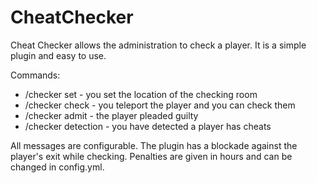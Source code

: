# CheatChecker
Cheat Checker allows the administration to check a player. It is a simple plugin and easy to use.

Commands:
- /checker set - you set the location of the checking room
- /checker check <nick> - you teleport the player and you can check them
- /checker admit - the player pleaded guilty
- /checker detection - you have detected a player has cheats
  
All messages are configurable. The plugin has a blockade against the player's exit while checking. Penalties are given in hours and can be changed in config.yml.
